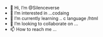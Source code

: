 - 👋 Hi, I’m @Silenceverse
- 👀 I’m interested in ...codaing
- 🌱 I’m currently learning .. c language /html 
- 💞️ I’m looking to collaborate on ...
- 📫 How to reach me ...

<!---
Silenceverse/Silenceverse is a ✨ special ✨ repository because its `README.md` (this file) appears on your GitHub profile.
You can click the Preview link to take a look at your changes.
--->
